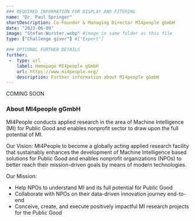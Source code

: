 ```yaml
---
### REQUIRED INFORMATION FOR DISPLAY AND FITERING
name: "Dr. Paul Springer"
shortDescription: Co-Founder & Managing Director MI4people gGmbH
date: "2023-06-09"
image: "Stefan-Wurster.webp" #image in same folder as this file
type: ["Challenge giver"] #["Expert"]

### OPTIONAL FURTHER DETAILS
further:
 -  type: url
    label: Homepage MI4people gGmbH
    url: https://www.mi4people.org/
    description: Further information about MI4people gGmbH
---
```


COMING SOON

### About MI4people gGmbH

MI4People conducts applied research in the area of Machine Intelligence (MI) for Public Good and enables nonprofit sector to draw upon the full potential of MI. 

Our Vision: MI4People to become a globally acting applied research facility that sustainably enhances the development of Machine Intelligence based solutions for Public Good and enables nonprofit organizations (NPOs) to better reach their mission-driven goals by means of modern technologies.

Our Mission: 
- Help NPOs to understand MI and its full potential for Public Good
- Collaborate with NPOs on their data-driven innovation journey end-to-end 
- Conceive, create, and execute positively impactful MI research projects for the Public Good